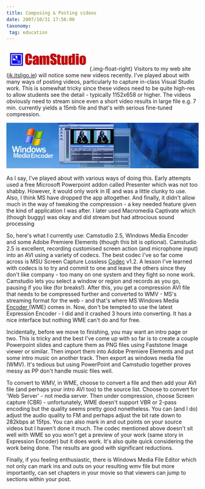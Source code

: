 ```yaml
---
title: Composing & Posting videos
date: 2007/10/31 17:56:00
taxonomy: 
 tag: education
---
```


![](camstudio.jpg){.img-float-right}
Visitors to my web site ([jk.itsligo.ie](http://class.jkelleher.me/)) will notice some new videos recently. I've played about with many ways of posting videos, particularly to capture in-class Visual Studio work. This is somewhat tricky since these videos need to be quite high-res to allow students see the detail - typically 1152x658 or higher. The videos obviously need to stream since even a short video results in large file e.g. 7 min. currently yields a 15mb file and that's with serious fine-tuned compression.

![Media Encoder](hero_encoder.jpg)

As I say, I've played about with various ways of doing this. Early attempts used a free Microsoft Powerpoint addon called Presenter which was not too shabby. However, it would only work in IE and was a little clunky to use. Also, I think MS have dropped the app altogether. And finally, it didn't allow much in the way of tweaking the compression - a key needed feature given the kind of application I was after. I later used Macromedia Captivate which (though buggy) was okay and did stream but had attrocious sound processing

So, here's what I currently use: Camstudio 2.5, Windows Media Encoder and some Adobe Premiere Elements (though this bit is optional). Camstudio 2.5 is excellent, recording customised screen action (and microphone input) into an AVI using a variety of codecs. The best codec I've so far come across is MSU Screen Capture Lossless [Codec](http://www.compression.ru/video/ls-codec/screen_capture_codec_en.html) v1.2. A lesson I've learned with codecs is to try and commit to one and leave the others since they don't like company - too many on one system and they fight so none work. Camstudio lets you select a window or region and records as you go, pausing if you like (for breaks!). After this, you get a compression AVI file that needs to be compressed further and converted to WMV - MS's streaming format for the web - and that's where MS Windows Media [Encoder ](http://www.microsoft.com/windows/windowsmedia/forpros/encoder/default.mspx) (WME) comes in. Now, don't be tempted to use the latest Expression Encoder - I did and it crashed 3 hours into converting. It has a nice interface but nothing WME can't do and for free.

Incidentally, before we move to finishing, you may want an intro page or two. This is tricky and the best I've come up with so far is to create a couple Powerpoint slides and capture them as PNG files using Faststone Image viewer or similar. Then import them into Adobe Premiere Elements and put some intro music on another track. Then export as windows media file (WMV). It's tedious but using PowerPoint and Camstudio together proves messy as PP don't handle music files well.

To convert to WMV, in WME, choose to convert a file and then add your AVI file (and perhaps your intro AVI too) to the source list. Choose to convert for 'Web Server' - not media server. Then under compression, choose Screen capture (CBR) - unfortunately, WME doesn't support VBR or 2-pass encoding but the quality seems pretty good nonetheless. You can (and I do) adjust the audio quality to FM and perhaps adjust the bit rate down to 282kbps at 15fps. You can also mark in and out points on your source videos but I haven't done it much. The codec mentioned above doesn't sit well with WME so you won't get a preview of your work (same story in Expression Encoder) but it does work. It's also quite quick considering the work being done. The results are good with significant reductions.

Finally, if you feeling enthusiastic, there is Windows Media File Editor which not only can mark ins and outs on your resulting wmv file but more importantly, can set chapters in your movie so that viewers can jump to sections within your post.




